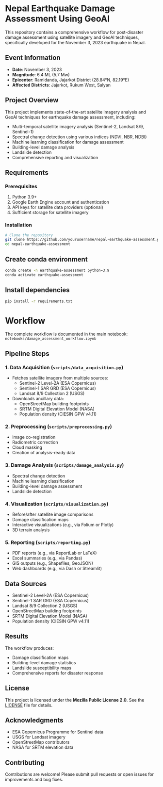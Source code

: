 # Nepal Earthquake Damage Assessment Using GeoAI

This repository contains a comprehensive workflow for post-disaster damage assessment using satellite imagery and GeoAI techniques, specifically developed for the November 3, 2023 earthquake in Nepal.

## Event Information
- **Date**: November 3, 2023
- **Magnitude**: 6.4 ML (5.7 Mw)
- **Epicenter**: Ramidanda, Jajarkot District (28.84°N, 82.19°E)
- **Affected Districts**: Jajarkot, Rukum West, Salyan

## Project Overview

This project implements state-of-the-art satellite imagery analysis and GeoAI techniques for earthquake damage assessment, including:
- Multi-temporal satellite imagery analysis (Sentinel-2, Landsat 8/9, Sentinel-1)
- Spectral change detection using various indices (NDVI, NBR, NDBI)
- Machine learning classification for damage assessment
- Building-level damage analysis
- Landslide detection
- Comprehensive reporting and visualization

## Requirements

### Prerequisites
1. Python 3.9+
2. Google Earth Engine account and authentication
3. API keys for satellite data providers (optional)
4. Sufficient storage for satellite imagery

### Installation

```bash
# Clone the repository
git clone https://github.com/yourusername/nepal-earthquake-assessment.git
cd nepal-earthquake-assessment
```

## Create conda environment
```bash
conda create -n earthquake-assessment python=3.9
conda activate earthquake-assessment
```

## Install dependencies
```bash
pip install -r requirements.txt
```

# Workflow

The complete workflow is documented in the main notebook: `notebooks/damage_assessment_workflow.ipynb`


## Pipeline Steps

### 1. Data Acquisition (`scripts/data_acquisition.py`)

- Fetches satellite imagery from multiple sources:
  - Sentinel-2 Level-2A (ESA Copernicus)
  - Sentinel-1 SAR GRD (ESA Copernicus)
  - Landsat 8/9 Collection 2 (USGS)
- Downloads ancillary data:
  - OpenStreetMap building footprints
  - SRTM Digital Elevation Model (NASA)
  - Population density (CIESIN GPW v4.11)

### 2. Preprocessing (`scripts/preprocessing.py`)

- Image co-registration
- Radiometric correction
- Cloud masking
- Creation of analysis-ready data

### 3. Damage Analysis (`scripts/damage_analysis.py`)

- Spectral change detection
- Machine learning classification
- Building-level damage assessment
- Landslide detection

### 4. Visualization (`scripts/visualization.py`)

- Before/after satellite image comparisons
- Damage classification maps
- Interactive visualizations (e.g., via Folium or Plotly)
- 3D terrain analysis

### 5. Reporting (`scripts/reporting.py`)

- PDF reports (e.g., via ReportLab or LaTeX)
- Excel summaries (e.g., via Pandas)
- GIS outputs (e.g., Shapefiles, GeoJSON)
- Web dashboards (e.g., via Dash or Streamlit)

## Data Sources

- Sentinel-2 Level-2A (ESA Copernicus)
- Sentinel-1 SAR GRD (ESA Copernicus)
- Landsat 8/9 Collection 2 (USGS)
- OpenStreetMap building footprints
- SRTM Digital Elevation Model (NASA)
- Population density (CIESIN GPW v4.11)

## Results

The workflow produces:

- Damage classification maps
- Building-level damage statistics
- Landslide susceptibility maps
- Comprehensive reports for disaster response

## License

This project is licensed under the **Mozilla Public License 2.0**. See the [LICENSE](LICENSE) file for details.

## Acknowledgments

- ESA Copernicus Programme for Sentinel data
- USGS for Landsat imagery
- OpenStreetMap contributors
- NASA for SRTM elevation data

## Contributing

Contributions are welcome! Please submit pull requests or open issues for improvements and bug fixes.